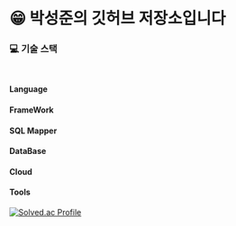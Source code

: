 
# :grin:  박성준의 깃허브 저장소입니다

### :computer: 기술 스택
<br>

  **Language**
#### FrameWork
#### SQL Mapper
#### DataBase
#### Cloud
#### Tools

[![Solved.ac Profile](http://mazassumnida.wtf/api/v2/generate_badge?boj=ckckckemfdjdhk)](https://solved.ac/ckckckemfdjdhk/)
